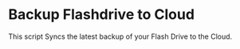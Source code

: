 # Backup Flashdrive to Cloud

This script Syncs the latest backup of your Flash Drive to the Cloud.
